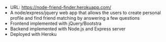 * URL: https://node-friend-finder.herokuapp.com/
* A node/express/jquery web app that allows the users to create personal profile and find friend matching by answering a few questions
* Frontend implemented with jQuery/Bootstra
* Backend implemented with Node.js and Express server
* Deployed with Heroku
